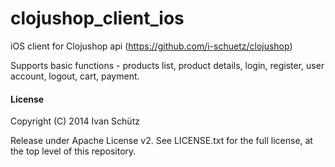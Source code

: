 clojushop_client_ios
====================

iOS client for Clojushop api (https://github.com/i-schuetz/clojushop)

Supports basic functions - products list, product details, login, register, user account, logout, cart, payment.



#### License

Copyright (C) 2014 Ivan Schütz

Release under Apache License v2. See LICENSE.txt for the full license, at the top level of this repository.
